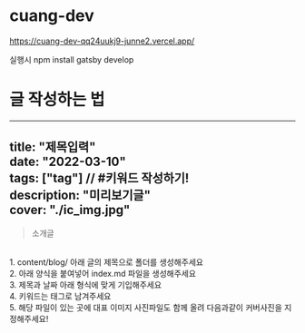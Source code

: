 # cuang-dev

https://cuang-dev-qq24uukj9-junne2.vercel.app/

실행시 npm install
     gatsby develop
     
     
# 글 작성하는 법
---
title: "제목입력"
<br />date: "2022-03-10"
<br />tags: ["tag"] // #키워드 작성하기!
<br />description: "미리보기글"
<br />cover: "./ic_img.jpg"
---

> 소개글

<br />1. content/blog/ 아래 글의 제목으로 폴더를 생성해주세요
<br />2. 아래 양식을 붙여넣어 index.md 파일을 생성해주세요
<br />3. 제목과 날짜 아래 형식에 맞게 기입해주세요
<br />4. 키워드는 태그로 남겨주세요
<br />5. 해당 파일이 있는 곳에 대표 이미지 사진파일도 함께 올려 다음과같이 커버사진을 지정해주세요!
